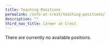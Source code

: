 ```yaml
---
title: Teaching Positions
permalink: /info-at-crest/teaching-positions/
description: ""
third_nav_title: Career at Crest
---
```

There are currently no available positions.